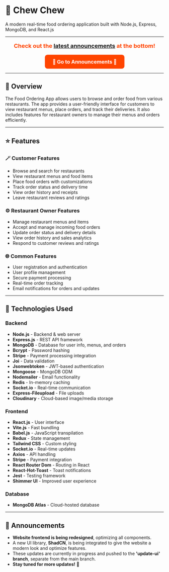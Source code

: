 <h1 align="left">🍔 Chew Chew</h1>
<p align="left">A modern real-time food ordering application built with Node.js, Express, MongoDB, and React.js</p>

---
<p align="center" style="font-size: 18px; color: #ff4500; font-weight: bold;">Check out the <a href="#announcements">latest announcements</a> at the bottom!</p>

<p align="center">
  <a href="#announcements" style="display: inline-block; padding: 12px 24px; font-size: 16px; font-weight: bold; color: white; background-color: #ff4500; border-radius: 8px; text-decoration: none; animation: pulse 1.5s infinite;">🔔 Go to Announcements 🔔</a>
</p>

<style>
  @keyframes pulse {
    0% { transform: scale(1); }
    50% { transform: scale(1.1); }
    100% { transform: scale(1); }
  }
</style>

---

## 📑 Overview
The Food Ordering App allows users to browse and order food from various restaurants. The app provides a user-friendly interface for customers to view restaurant menus, place orders, and track their deliveries. It also includes features for restaurant owners to manage their menus and orders efficiently.

---

## ⭐ Features

### 🪄 Customer Features
- Browse and search for restaurants
- View restaurant menus and food items
- Place food orders with customizations
- Track order status and delivery time
- View order history and receipts
- Leave restaurant reviews and ratings

### ⚙️ Restaurant Owner Features
- Manage restaurant menus and items
- Accept and manage incoming food orders
- Update order status and delivery details
- View order history and sales analytics
- Respond to customer reviews and ratings

### 🌐 Common Features
- User registration and authentication
- User profile management
- Secure payment processing
- Real-time order tracking
- Email notifications for orders and updates

---

## 🔨 Technologies Used

### Backend
- **Node.js** - Backend & web server
- **Express.js** - REST API framework
- **MongoDB** - Database for user info, menus, and orders
- **Bcrypt** - Password hashing
- **Stripe** - Payment processing integration
- **Joi** - Data validation
- **Jsonwebtoken** - JWT-based authentication
- **Mongoose** - MongoDB ODM
- **Nodemailer** - Email functionality
- **Redis** - In-memory caching
- **Socket.io** - Real-time communication
- **Express-Fileupload** - File uploads
- **Cloudinary** - Cloud-based image/media storage

### Frontend
- **React.js** - User interface
- **Vite.js** - Fast bundling
- **Babel.js** - JavaScript transpilation
- **Redux** - State management
- **Tailwind CSS** - Custom styling
- **Socket.io** - Real-time updates
- **Axios** - API handling
- **Stripe** - Payment integration
- **React Router Dom** - Routing in React
- **React-Hot-Toast** - Toast notifications
- **Jest** - Testing framework
- **Shimmer UI** - Improved user experience

### Database
- **MongoDB Atlas** - Cloud-hosted database

---

## 📢 Announcements <a id="announcements"></a>
- **Website frontend is being redesigned**, optimizing all components.
- A new UI library, **ShadCN**, is being integrated to give the website a modern look and optimize features.
- These updates are currently in progress and pushed to the **'update-ui' branch**, separate from the main branch.
- **Stay tuned for more updates!** 🚀

